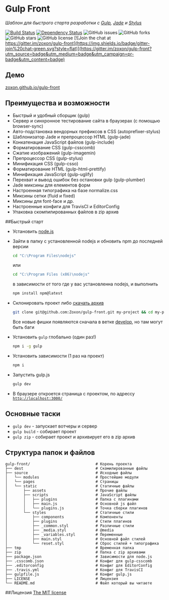 # Gulp Front

*Шаблон для быстрого старта разработки с [Gulp](http://gulpjs.com/), [Jade](http://jade-lang.com/) и [Stylus](https://learnboost.github.io/stylus/)*

[![Build Status](https://api.travis-ci.org/zoxon/gulp-front.svg)](https://travis-ci.org/Zoxon/gulp-front)
[![Dependency Status](https://david-dm.org/zoxon/gulp-front.svg)](https://david-dm.org/Zoxon/gulp-front)
![GitHub issues](https://img.shields.io/github/issues/Zoxon/gulp-front.svg?style=flat)
![GitHub forks](https://img.shields.io/github/forks/Zoxon/gulp-front.svg?style=flat)
![GitHub stars](https://img.shields.io/github/stars/Zoxon/gulp-front.svg?style=flat)
![GitHub license](https://img.shields.io/badge/license-MIT-blue.svg?style=flat)
[![Join the chat at https://gitter.im/zoxon/gulp-front](https://img.shields.io/badge/gitter-join%20chat-green.svg?style=flat)](https://gitter.im/zoxon/gulp-front?utm_source=badge&utm_medium=badge&utm_campaign=pr-badge&utm_content=badge)

## Демо
[zoxon.github.io/gulp-front](http://zoxon.github.io/gulp-front/)

## Преимущества и возможности

* Быстрый и удобный сборщик (gulp)
* Сервер и синхронное тестирование сайта в браузерах (с помощью browser-sync)
* Авто-подстановка вендорных префиксов в CSS (autoprefixer-stylus)
* Шаблонизатор Jade и препроцессор HTML (gulp-jade)
* Конкатенация JavaScript файлов (gulp-include)
* Форматирование CSS (gulp-csscomb)
* Сжатие изображений (gulp-imagemin)
* Препроцессор CSS (gulp-stylus)
* Минификация CSS (gulp-csso)
* Форматирование HTML (gulp-html-prettify)
* Минификация JavaScript (gulp-uglify)
* Перехват и вывод ошибок без остановки gulp (gulp-plumber)
* Jade миксины для елементов форм
* Настроенная типографика на базе normalize.css
* Миксины сетки (fluid и fixed)
* Миксины для font-face и др.
* Настроенные конфиги для TravisCI и EditorConfig
* Упаковка скомпилированных файлов в zip архив


##Быстрый старт

* Установить [node.js](https://nodejs.org)

* Зайти в папку с установленной nodejs и обновить npm до последней версии

	```bash
	cd "C:\Program Files\nodejs"
	```

	или

	```bash
	cd "C:\Program Files (x86)\nodejs"
	```

	в зависимости от того где у вас установленна nodejs, и выполнить

	```bash
	npm install npm@latest
	```

* Склонировать проект либо [скачать архив](https://github.com/Zoxon/gulp-front/archive/master.zip)

	```bash
	git clone git@github.com:Zoxon/gulp-front.git my-project && cd my-project
	```

	Все новые фишки появляются сначала в ветке [develop](https://github.com/Zoxon/gulp-front/tree/develop), но там могут быть баги

* Установить `gulp` глобально (один раз!)

	```bash
	npm i -g gulp
	```

* Установить зависимости (1 раз на проект)

	```bash
	npm i
	```

* Запустить gulp.js

	```bash
	gulp dev
	```

* В браузере откроется страница с проектом, по адрессу [`http://localhost:3000/`](http://localhost:3000/)

## Основные таски

* `gulp dev` - запускает вотчеры и сервер
* `gulp build` - собирает проект
* `gulp zip` - собирает проект и архивирует его в zip архив

## Структура папок и файлов

```
gulp-front/                             # Корень проекта
├── dest                                # Скомилированные файлы
├── source                              # Исходные файлы
│   └── modules                         # Простейшие модули
│   └── pages                           # Страницы
│   └── static                          # Статичные файлы
│       ├── assets                      # Прочие файлы
│       ├── scripts                     # JavaScript файлы
│       │   ├── plugins                 # Папка с плагинами
│       │   ├── main.js                 # Основной js файл
│       │   └── plugins.js              # Точка сборки плагинов
│       └── styles                      # Статичные стили
│           ├── components              # Компоненты
│           ├── plugins                 # Стили плагинов
│           ├── _common.styl            # Различные стили
│           ├── _media.styl             # @media
│           ├── _variables.styl         # Переменные
│           ├── main.styl               # Основной файл стилей
│           └── reset.styl              # Сброс стилей + типографика
├── tmp                                 # Временная папка
├── zip                                 # Папка с zip архивами
├── package.json                        # Зависимости для node.js
├── .csscomb.json                       # Конфиг для gulp-csscomb
├── .editorconfig                       # Конфиг для EditorConfig
├── .travis.yml                         # Конфиг для TravisCI
├── gulpfile.js                         # Конфиг gulp.js
├── LICENSE                             # Лицензия
└── README.md                           # Файл который вы читаете
```

##Лицензия
[The MIT license](LICENSE)
